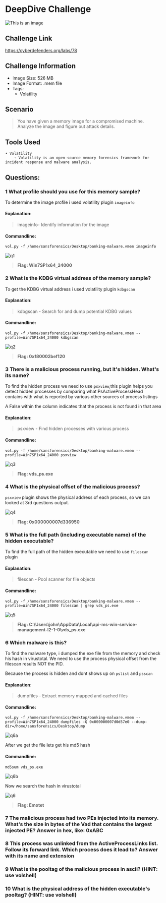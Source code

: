 # DeepDive Challenge
![This is an image](/DeepDive/Images/DeepDivehead.png)

## Challenge Link
https://cyberdefenders.org/labs/78

## Challenge Information
- Image Size: 	 526 MB
- Image Format: .mem file
- Tags: 
    -  	Volatility 
 

## Scenario
> You have given a memory image for a compromised machine. Analyze the image and figure out attack details.

## Tools Used
    • Volatility
        ◦ Volatility is an open-source memory forensics framework for incident response and malware analysis.     
         
## Questions:  
### 1 What profile should you use for this memory sample?
To determine the image profile i used volatility plugin `imageinfo`  

#### Explanation:
>imageinfo- Identify information for the image

#### Commandline:
`vol.py -f /home/sansforensics/Desktop/banking-malware.vmem imageinfo`

![q1](/DeepDive/Images/q1.png)

> **Flag: Win7SP1x64_24000**

### 2 What is the KDBG virtual address of the memory sample?
To get the KDBG virtual address i used volatility plugin `kdbgscan`

#### Explanation:
>kdbgscan - Search for and dump potential KDBG values

#### Commandline:
`vol.py -f /home/sansforensics/Desktop/banking-malware.vmem --profile=Win7SP1x64_24000 kdbgscan`

![q2](/DeepDive/Images/q2.png)

> **Flag: 0xf80002bef120**

### 3 There is a malicious process running, but it's hidden. What's its name?
To find the hidden process we need to use `psxview`,this plugin helps you detect hidden processes by comparing what PsActiveProcessHead contains with what is reported by various other sources of process listings

A False within the column indicates that the process is not found in that area

#### Explanation:
>psxview - Find hidden processes with various process

#### Commandline:
`vol.py -f /home/sansforensics/Desktop/banking-malware.vmem --profile=Win7SP1x64_24000 psxview`

![q3](/DeepDive/Images/q3.png)

> **Flag:  vds_ps.exe**

### 4 What is the physical offset of the malicious process?
`psxview` plugin shows the physical address of each process, so we can looked at 3rd questions output.

![q4](/DeepDive/Images/q4.png)

> **Flag:  0x000000007d336950**

### 5 What is the full path (including executable name) of the hidden executable?
To find the full path of the hidden executable we need to use `filescan` plugin

#### Explanation:
>filescan - Pool scanner for file objects

#### Commandline:
`vol.py -f /home/sansforensics/Desktop/banking-malware.vmem --profile=Win7SP1x64_24000 filescan | grep vds_ps.exe` 

![q5](/DeepDive/Images/q5.png)

> **Flag:  C:\Users\john\AppData\Local\api-ms-win-service-management-l2-1-0\vds_ps.exe**

### 6 Which malware is this?
To find the malware type, i dumped the exe file from the memory and check his hash in virustotal.
We need to use the process physical offset from the filescan results NOT the PID. 

Because the process is hidden and dont shows up on `pslist` and `psscan`

#### Explanation:
>dumpfiles - Extract memory mapped and cached files

#### Commandline:
`vol.py -f /home/sansforensics/Desktop/banking-malware.vmem --profile=Win7SP1x64_24000 dumpfiles -Q 0x000000007d0d57e0 --dump-dir=/home/sansforensics/Desktop/dump` 

![q6a](/DeepDive/Images/q6a.png)

After we get the file lets get his md5 hash

#### Commandline:
`md5sum vds_ps.exe`

![q6b](/DeepDive/Images/q6b.png)

Now we search the hash in virustotal

![q6](/DeepDive/Images/q6.png)

> **Flag:  Emotet**

### 7 The malicious process had two PEs injected into its memory. What's the size in bytes of the Vad that contains the largest injected PE? Answer in hex, like: 0xABC
### 8 This process was unlinked from the ActiveProcessLinks list. Follow its forward link. Which process does it lead to? Answer with its name and extension
### 9 What is the pooltag of the malicious process in ascii? (HINT: use volshell)
### 10 What is the physical address of the hidden executable's pooltag? (HINT: use volshell)
